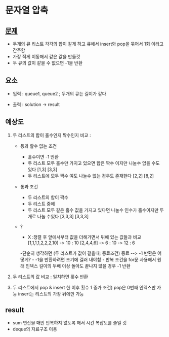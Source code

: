 # 문자열 압축

## [문제](https://school.programmers.co.kr/learn/courses/30/lessons/118667)

- 두개의 큐 리스트 각각의 합이 같게 하고 큐에서 insert와 pop을 묶어서 1회 이라고 간주함
- 가장 적게 이동해서 같은 값을 만들것
- 두 큐의 값이 같을 수 없으면 -1을 반환


## 요소

- 입력 : queue1, queue2 ; 두개의 큐는 길이가 같다

- 출력 : solution -> result


## 예상도

1. 두 리스트의 합이 홀수인지 짝수인지 비교 : 
    - 통과 할수 없는 조건
        - 홀수이면 -1 반환
        - 두 리스트 모두 홀수만 가지고 있으면 합은 짝수 이지만 나눌수 없을 수도 있다 [1,3] [3,3]
        - 두 리스트에 모두 짝수 여도 나눌수 없는 경우도 존재한다 [2,2] [8,2]

    - 통과 조건
        - 두 리스트의 합이 짝수
        - 두 리스트 중에
        - 두 리스트 모두 같은 홀수 값을 가지고 있다면 나눌수 인수가 홀수이지만 두개로 나눌 수있다 [3,3,3] [3,3,3]

    - ?
        - X :정렬 후 앞에서부터 값을 더해가면서 뒤에 있는 값들과 비교 
                [1,1,1,1,2,2,2,10] -> 10 : 10
                [2,4,4,6] -> 6 : 10 -> 12 : 6

        -단순히 생각하면 (두 리스트가 값이 같을때; 종료조건) 종료   --> -1 반환은 어떻게?
            - -1을 반환하려면 초기에 걸러 내야함
            - 반복 조건을 for문 사용해서 원래 인덱스 길이의 두배 이상 돌아도 끝나지 않을 경우 -1 반환



2. 두 리스트의 값 비교 : 일치하면 횟수 반환

3. 두 리스트에서 pop & insert 한 이후 횟수 1 증가
    조건)   pop은 0번째 인덱스만 가능
            insert는 리스트의 가장 뒤에만 가능

## result

- sum 연산을 매번 반복하지 않도록 해서 시간 복잡도를 줄일 것
- deque의 자료구조 이용

